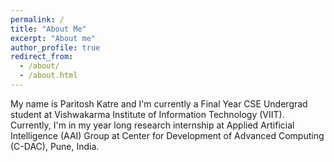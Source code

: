 ```yaml
---
permalink: /
title: "About Me"
excerpt: "About me"
author_profile: true
redirect_from:
  - /about/
  - /about.html
---
```


My name is Paritosh Katre and I'm currently a Final Year CSE Undergrad student at Vishwakarma Institute of Information Technology (VIIT). Currently, I'm in my year long research internship at Applied Artificial Intelligence (AAI) Group at Center for Development of Advanced Computing (C-DAC), Pune, India.   
